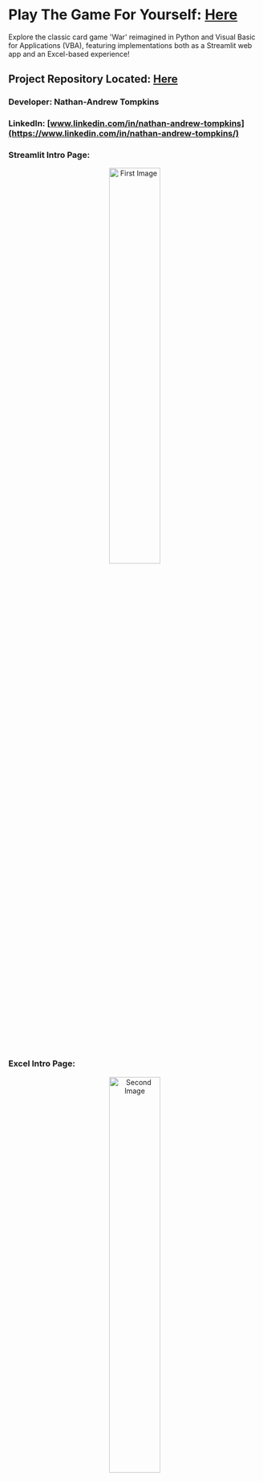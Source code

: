 # Play The Game For Yourself: [Here](https://nathansautomatedcardgame.streamlit.app)

Explore the classic card game 'War' reimagined in Python and Visual Basic for Applications (VBA), featuring implementations both as a Streamlit web app and an Excel-based experience!
## Project Repository Located: [Here](https://github.com/najtompkins/automated_card_game)

### Developer: Nathan-Andrew Tompkins
### LinkedIn: [www.linkedin.com/in/nathan-andrew-tompkins](https://www.linkedin.com/in/nathan-andrew-tompkins/)

### Streamlit Intro Page:
<p align="center">
    <img src="./images/streamlit_images/WarIntroApp.png" alt="First Image" width="45%"/>
</p>

### Excel Intro Page:
<p align="center">
    <img src="./images/excel_images/GameRules.png" alt="Second Image" width="45%"/>
</p>

## Overview

- Originally designed as a personal challenge in coding and logical-process development, this project evolved into a robust application developed in both Python and VBA, two very different development languages each with their own use in the final products. The goal was to create a simple simulation of the 'War' card game that would generate a winner at the touch of a button. What became of this challenge was a much more versatile and interactive simulation game which runs on different platforms. 
- In the Python version (above, left,) I utilized the PyDealer library ([documentation here](https://pydealer.readthedocs.io/en/latest/)) for efficient card-class management, Streamlit ([documentation here](https://docs.streamlit.io)) for the app's built-out-and-deploy framework, and of course my custom functions for simulating 'War' and generating the data for each round, displayed on the 'Stats Dashboard' page of the app.
- Within the VBA/Excel version (above, right) the existing cell/range/worksheet environment allowed for easier card handling using custom macros. A small animation plays before the game officially begins and message-boxes prompt the user to shuffle, deal, then simulate the game proper.
    - *Note that macros must be enabled ***prior to opening the file for the first time*** for the excel version of this program to run properly*
    - *Note as well that this version was developed for Windows and encounters an error when run on MacOS which renders it unusable. This is unsurprising as Microsoft's support for extensive VBA/Macro usage on MacOS is not exhaustive.*

### *Please enjoy learning about all of the unique aspects of this project and feel free to play the game yourself by following the links below.*

# The Game
## Project Versions
### Streamlit Web App: - [Play War!](https://nathansautomatedcardgame.streamlit.app)


1. **Summary**: Experience the final version of this project in a modern web application format, accessible from any device! This version is a testament to the flexibility and power of converting a traditional Python application (as seen in version 3 below) into an engaging web experience.
2. **Landing Page**: Starting at the Landing Page, you are introduced to the application, the development history, and the rules of the 'War' card game, all within easy-to-navigate tabs under the greeting to the user.
        <p align="center" vertical_align='center'>
        <img src="./images/streamlit_images/WarIntroApp.png" alt="Third Image" width="33%"/>
        <img src="./images/streamlit_images/WarIntroAppDevelopment.png" alt="Second Image" width="33%"/>
        <img src="./images/streamlit_images/WarIntroAppRules.png" alt="First Image" width="33%"/>
        </p>
3. **War Room**: Once the user has read all they want about the application and its development they are directed to the 'War Room', the page where all of the magic happens! This page prompts the user to play the game. (If they do not play the game, the other pages will not show any content other than the option to go back to this page.) After the user chooses to play the game, the page will be populated with a greeting, buttons to iterate through the rounds in increments of 1, 10, or 50 rounds, and charts below to view the game's progress in real-time! A 'Finish the Game' button is also available to those who want to simulate the game until its completion.
        <p align="center" vertical_align='center'>
        <img src="./images/streamlit_images/WarPlayGameApp.png" alt="Third Image" width="33%"/>
        <img src="./images/streamlit_images/RedirectFromPagesApp.png" alt="Second Image" width="33%"/>
        <img src="./images/streamlit_images/IncrementThroughGameApp.png" alt="First Image" width="33%"/>
        </p>
    1. As the game simulates and the data is generated round after round, the charts below are updated. Card Ownership is rendered both as a pie chart (above) and a line graph (below.) Each have visual advantages, namely the line-graph displaying the symetrical distibution of card ownership as the players trade-off their wins and losses. Annotations are added to highlight the highest amount of cards each player aquired and at which round.
        <p align="center" vertical_align='center'>
        <img src="./images/streamlit_images/RealTimeLineGraph.png" alt="First Image" width="60%"/>
        </p>
4. **Stats Dashboard**: The game has been won! The winner has been declared and that winner's color (Player 1: Blue, Player 2: Orange) is the primary color highlighted in the 'Stats Dashboard** page. Here you can see the Game Data displayed (left) as well as Player 1's data (center), and Player 2's Data (right)
        <p align="center" vertical_align='center'>
        <img src="./images/streamlit_images/GameStatsDashboardApp.png" alt="Third Image" width="33%"/>
        <img src="./images/streamlit_images/Player1DashboardApp.png" alt="Second Image" width="33%"/>
        <img src="./images/streamlit_images/Player2DashboardApp.png" alt="First Image" width="33%"/>
        </p>
    1. The below line charts are rendered at the bottom of each player's dashboard. These charts are much more extensive in the data that they display and allow the user to better visualize how each player was doing throughout the rounds, how many times the players traded dominance (holding the most cards) or how many Wars there were in total.
        <p align="center" vertical_align='center'>
        <img src="./images/streamlit_images/EndOfGameWarChartApp.png" alt="Third Image" width="70%"/>
        </p>
        <p align="center" vertical_align='center'>
        <img src="./images/streamlit_images/EndOfGameDistributionChartApp.png" alt="Third Image" width="70%"/>
        </p>
5. **Generated Dataframe**: This life-blood of the game is the logic, but the ***substance*** of the project is the game data! In this page you can see each dataframe that the statistics in the above dashboards draw from. The Game Data includes metrics for the game as a whole while each player has their own metrics recorded in their own dataframes. Each of these are available by selecting the appropriate tab.
        <p align="center" vertical_align='center'>
        <img src="./images/streamlit_images/GameDataframeApp.png" alt="Third Image" width="33%"/>
        <img src="./images/streamlit_images/P1DataframeApp.png" alt="Second Image" width="33%"/>
        <img src="./images/streamlit_images/P2DataframeApp.png" alt="First Image" width="33%"/>
        </p>
6. **The Code**: All of this operates on a few thousand lines of code. Below are a few snippets of that code so that you can get an understanding of how this was structured in the background. The code in full is available to peruse over in the [streamlit_application directory](./streamlit_application).
        <p align="center" vertical_align='center'>
        <img src="./images/streamlit_images/LandingPageCode.png" alt="Third Image" width="33%"/>
        <img src="./images/streamlit_images/WarRoomCode.png" alt="Third Image" width="33%"/>
        <img src="./images/streamlit_images/PlayWarCode.png" alt="Third Image" width="33%"/>
        </p>
        <p align="center" vertical_align='center'>
        <img src="./images/streamlit_images/ChartBuildingCode.png" alt="Third Image" width="33%"/>
        <img src="./images/streamlit_images/DataFramesInitialization.png" alt="Third Image" width="33%"/>
        <img src="./images/streamlit_images/DataReportingCode.png" alt="Third Image" width="33%"/>
        </p>

### **Excel VBA Workbook**: - [Download Excel Workbook](./excel_files/WarCardGame.xlsm)
1. **Summary**: Dive into the Excel adaptation of 'War' where game logic and visual feedback are merged. This version highlights the adaptability of VBA in creating interactive, data-rich user experiences, animations, and dashboards. This version is robust but imperfect. Designed as a proof-of-concept it is a working prototype which takes the user from and introduction to the game's rules all of the way through to a custom dashboard of game and player metrics.
    - *Note: Due to Microsoft's robust security settings around the usage of macros in workbooks downloaded from the internet (such as the one linked above,) after you have downloaded it, the file must be 'trusted' ***prior to opening the workbook for the first time***. Once open, you must select the 'Enable Macros' button at the top of the screen for the Excel version of this program to run properly.* (*For more information about trusting a file, check out Microsoft's own page about it [here](https://support.microsoft.com/en-us/topic/a-potentially-dangerous-macro-has-been-blocked-0952faa0-37e7-4316-b61d-5b5ed6024216).*)
    - *Note (again): This workbook version was developed for Windows using Microsoft Excel 365. When run on MacOS (tested on: Sonoma 14.0) the macros encounter an error which render it unusable. This is unsurprising as Microsoft's support for extensive VBA/Macro usage on MacOS is not exhaustive. Re-testing on the Windows OS does not replicate this error.*

3. **The Introduction**: Once the workbook has been trusted you will be greeted with an animation (in Excel?? Yes! But I can't link to it here in the ReadMe) that renders the words "LET'S GO TO... WAR!" one after the other. The user is then brought to the Game Rules worksheet. This worksheet explains the rules of the game and also contains a button that, once pressed, initialized the game environment set-up. Original War rules are cited from [here](https://bicyclecards.com/how-to-play/war) beneath the cells.
        <p align="center" vertical_align='center'>
        <img src="./images/excel_images/GameRules.png" alt="Third Image" width="90%"/>
        </p>

3. **Shuffling and Dealing**: The 'Front-End' is generated, but the players need their cards, so the user is prompted to shuffle the deck of cards, then prompted again to deal those cards. Both of these processes are handled by macros that run once the user presses 'Ok' on the message boxes.
        <p align="center" vertical_align='center'>
        <img src="./images/excel_images/DealCardsMsg.png" alt="Third Image" width="30%"/>
        <img src="./images/excel_images/DealCards2Msg.png" alt="Third Image" width="30%"/>
        </p>

4. **The Front End**: The 'Front End' worksheet, previously generated once the player clicked 'Play the Game!' now changes into it's proper form: Two players, one on either side, a comparison table in the center, and discard piles off to the sides. Another 'Play War!' button is presented that, once pressed, simulates the entire game. Unlike the Streamlit App version above you cannot increment through the rounds and must wait for the game to be simulated. A winner must be declared before the user can interact with Excel again, as this is a limitation to running macros so extensively.
        <p align="center" vertical_align='center'>
        <img src="./images/excel_images/FrontEnd.png" alt="Third Image" width="90%"/>
        </p>
        <p align="center" vertical_align='center'>
        <img src="./images/excel_images/PleaseWaitMsg.png" alt="Third Image" width="30%"/>
        </p>
5. **Game Stats Dashboard**: We made it to the 'Stats Dashboard' worksheet! The game has been fully simulated, a winner has been declared, and all that is left is to view the data. Much like the Streamlit version of this program this workbook generates nearly 40 different metrics throughout the simulation. Each of these metrics can be viewed in full in the next section below this one. This Dashboard summarizes many of those datapoints for the user to see how the game progressed.
        <p align="center" vertical_align='center'>
        <img src="./images/excel_images/GamePlayerStats.png" alt="Third Image" width="100%"/>
        </p>
        <p align="center" vertical_align='center'>
        <img src="./images/excel_images/CardsPerRound.png" alt="Third Image" width="100%"/>
        </p>
        <p align="center" vertical_align='center'>
        <img src="./images/excel_images/CardDistributionChart.png" alt="Third Image" width="100%"/>
        </p>
        <p align="center" vertical_align='center'>
        <img src="./images/excel_images/TotalsWon.png" alt="Third Image" width="50%"/>
        </p>
6. **Generated Game Data**: After all has been done, the user is free to explore the other worksheets. A few buttons exist between the 4 worksheets that allow the user the simulate another game. The 'Game Data' worksheet presents the use with every metric recorded during the game. Longer games result in longer tables, shorter games, the opposite. Each row is either a complete round, or a sub-round within a War.
        <p align="center" vertical_align='center'>
        <img src="./images/excel_images/GameDataTable.png" alt="Third Image" width="100%"/>
        </p>
7. **Hidden Macros**: As mentioned, this version operates using macros. Another word for macros in this context are subroutines. Everything from comparing card values to each other using Index/Match functions, to shuffling the starting deck, creating the front end, or dealing cards back into the players' hands when they've run out... they are all subroutines developed for this workbook. Take a look at a few below. 
    - **Note: The shuffling algorithm sub was generated using ChatGPT 4 on 3/16/24. This entire codeblock was generated so that development effort could be spent on the rest of the program. GPT was also utilized in other areas throughout the program, though mostly for aesthetic and UX purposes.**
        <p align="center" vertical_align='center'>
        <img src="./images/excel_images/DealToComparisonCode.png" alt="Third Image" width="33%"/>
        <img src="./images/excel_images/MakeEverythingCode.png" alt="Third Image" width="33%"/>
        <img src="./images/excel_images/GPTShuffleCode.png" alt="Third Image" width="33%"/>
        </p>
        <p align="center" vertical_align='center'>
        <img src="./images/excel_images/PlayWar2Code.png" alt="Third Image" width="48%"/>
        <img src="./images/excel_images/CompareCardsCode.png" alt="Third Image" width="48%"/>
        </p>

### **Python Implementation**: - [View Notebook](./ipynb_files/war_v6_data.ipynb)
1. **Summary**: Peek into (or use!) the Jupyter Notebook version of 'War'. This version uses custom functions for dealing cards, handling comparisons, Wars, data generation/reporting and declaring a winner after any number of game rounds. This is the original working code-base for this game upon which the Streamlit version is built. It allows the user to run each portion of the code and before running the next. The power of this version comes from first running the (`set_up_game_environment()`) function cell followed by the (`play_war()`) function cell. The latter will output round information via print-statements. Round and game information generated here is available in the dataframes in in the final cells of the code.
        <p align="center" vertical_align='center'>
        <img src="./images/ipynb_images/SetupAndPlay.png" alt="Third Image" width="100%"/>
        </p>
        <p align="center" vertical_align='center'>
        <img src="./images/ipynb_images/DebuggingStatements.png" alt="Third Image" width="100%"/>
        </p>
2. **Other Functions**: Below are a few more glimpses into the code behind this simulator.
        <p align="center" vertical_align='center'>
        <img src="./images/ipynb_images/Imports.png" alt="Third Image" width="33%"/>
        <img src="./images/ipynb_images/CompareFunction.png" alt="Third Image" width="33%"/>
        <img src="./images/ipynb_images/CreateDataframes.png" alt="Third Image" width="33%"/>
        </p>
        <p align="center" vertical_align='center'>
        <img src="./images/ipynb_images/PlayWarFunction.png" alt="Third Image" width="48%"/>
        <img src="./images/ipynb_images/ReportingData.png" alt="Third Image" width="48%"/>
        </p>
        <p align="center" vertical_align='center'>
        <img src="./images/ipynb_images/EmptyDiscardPile.png" alt="Third Image" width="48%"/>
        <img src="./images/ipynb_images/QuickDataframe.png" alt="Third Image" width="48%"/>
        </p>


# Project Upload Timeline
### Development Journey
*Please note again that while the three versions of this application are available to you (via the above links) these are minimally viable products, meaning that they are functional but not perfect. Only the Streamlit version is assumed to be further developed. Thank you for playing my game!*

## Streamlit Web Application
### Cloud-Based Innovation
- **April 10, 2024**: Released the Streamlit web version, enhancing accessibility and interactive capabilities. [Play Now](https://nathansautomatedcardgame.streamlit.app)

### Refined Page Loading
- **April 14, 2024**: Fixed bugs when navigating through the Streamlit application's pages and included navigation buttons at the top of the Introduction page for easy navigation on mobile interfaces.

### Refined User Navigation
- **April 15, 2024**: Utilized dedicated Streamlit elements to enhance user navigation throughout the pages, as well as begun constructing the statistics dashboards in the "Stats Dashboard" page. Enhanced the charts in the "War Room" page by adding annotations and other elements.

- Fixed bugs when users would zoom in on the bar chart element of the "War Room" page, leaving data to be unreadable.

### Stats Dashboard Build-Out
- **April 18, 2024**: Pre-Finalized build-out of 'Stats Dashboard' page, complete with elements for game and player metrics, charts, etc (metrics colored using winner's primary player color). Added buttons on various pages to better enhance user-navigation through the app.

- Fixed various bugs.
### Refined Various Elements
- **April 19, 2024**: Finalized build-out of 'Stats Dashboard' pages, refning metric 'delta' elements for better readability. 
Added config.toml file to project directory for a consistent light-themed experience as many chart elements do not look great in dark theme. 
Chart elements were also adjusted to avoid overlapping annotations and over-extended X range on the right side of the chart. 
Restructured st.metric elements into 4 columns on the Game Data tab.

- Fixed various bugs.

### Enhanced Introduction Page
- **April 21, 2024**: Enhanced the Introduction page to bring it closer inline to this README, linking to it and so that the project's cohesion between documentation and application are closer in step, adding tabular sections for easier navigation, and some of the images also linked above.

-**April 22, 2024**: Fixed errant hyperlinks on the Introduction page of the application, added buttons for navigation between pages. Some previous hyperlinks opened a new session of the app which confuses the player if they've simulated a War and no longer see the data becuase of these new sessions.

### Future Features
 - **Dataframe Conditional Formatting**: In all dataframe elements present in the application each row will be subtly colored to the corresponding winner of that round, and if the case where there is a War and there is not round winner, a redish color will appear.
 - **Custom Name and Colors for Players**: In the Landing Page I want to add text-box inputs that will allow the user to choose their name (defaulted to Player 1 or 2 at this moment, hard-coded) and colors to represent them as either player during the simulation game and subsequent metrics.


## Excel Workbook
#### Diversification into Excel
- **April 5, 2024**: Unveiled the Excel version, leveraging VBA for dynamic gameplay and visual statistics. [Explore Excel Version](./excel_files/WarCardGame.xlsm)

## Jupyter Notebook War Simulator.
### Initial Exploration
- **March 1, 2024**: First iteration deployed. The program runs indefinitely, highlighting the need for refined comparison and win conditions. [View Version 1](./ipynb_files/war_v1.ipynb)
### Refinements and Debugging
- **March 5, 2024**: Introduced a more structured game flow. [View Version 2](./ipynb_files/war_v2.ipynb)
- **March 12, 2024**: Addressed issues in game logic, still perfecting the win conditions. [View Version 3](./ipynb_files/war_v3.ipynb)
- **March 15, 2024**: Achieved a fully functional game with robust handling of game states and card permenance. [View Version 4](./ipynb_files/war_v4.ipynb)

### Advanced Enhancements
- **April 2, 2024**: Launched a highly optimized version, integrating sophisticated data structures for the generation of game and round data into Pandas Dataframes for further analytics. [View Version 6](./ipynb_files/war_v6_data.ipynb)


## Lessons Learned
Each version of the project brought new insights into application design, user interaction, logical processes, and the robustness of game mechanics across platforms. This journey from a simple console application to an interactive web experience showcases the evolution of software development through practical implementation.
